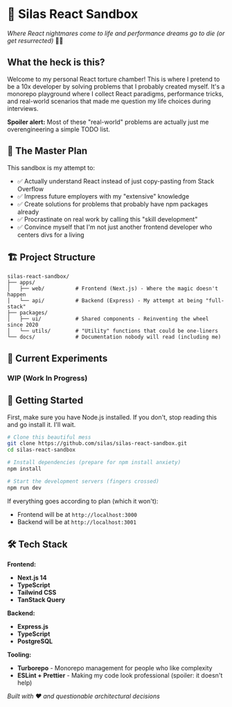 # 🚀 Silas React Sandbox

_Where React nightmares come to life and performance dreams go to die (or get resurrected)_ 🧟‍♂️

## What the heck is this?

Welcome to my personal React torture chamber! This is where I pretend to be a 10x developer by solving problems that I probably created myself. It's a monorepo playground where I collect React paradigms, performance tricks, and real-world scenarios that made me question my life choices during interviews.

**Spoiler alert:** Most of these "real-world" problems are actually just me overengineering a simple TODO list.

## 🎯 The Master Plan

This sandbox is my attempt to:

- ✅ Actually understand React instead of just copy-pasting from Stack Overflow
- ✅ Impress future employers with my "extensive" knowledge
- ✅ Create solutions for problems that probably have npm packages already
- ✅ Procrastinate on real work by calling this "skill development"
- ✅ Convince myself that I'm not just another frontend developer who centers divs for a living

## 🏗️ Project Structure

```
silas-react-sandbox/
├── apps/
│   ├── web/          # Frontend (Next.js) - Where the magic doesn't happen
│   └── api/          # Backend (Express) - My attempt at being "full-stack"
├── packages/
│   ├── ui/           # Shared components - Reinventing the wheel since 2020
│   └── utils/        # "Utility" functions that could be one-liners
└── docs/             # Documentation nobody will read (including me)
```

## 🧪 Current Experiments

### WIP (Work In Progress)

## 🚀 Getting Started

First, make sure you have Node.js installed. If you don't, stop reading this and go install it. I'll wait.

```bash
# Clone this beautiful mess
git clone https://github.com/silas/silas-react-sandbox.git
cd silas-react-sandbox

# Install dependencies (prepare for npm install anxiety)
npm install

# Start the development servers (fingers crossed)
npm run dev
```

If everything goes according to plan (which it won't):

- Frontend will be at `http://localhost:3000`
- Backend will be at `http://localhost:3001`

## 🛠️ Tech Stack

**Frontend:**

- **Next.js 14**
- **TypeScript**
- **Tailwind CSS**
- **TanStack Query**

**Backend:**

- **Express.js**
- **TypeScript**
- **PostgreSQL**

**Tooling:**

- **Turborepo** - Monorepo management for people who like complexity
- **ESLint + Prettier** - Making my code look professional (spoiler: it doesn't help)

_Built with ❤️ and questionable architectural decisions_
